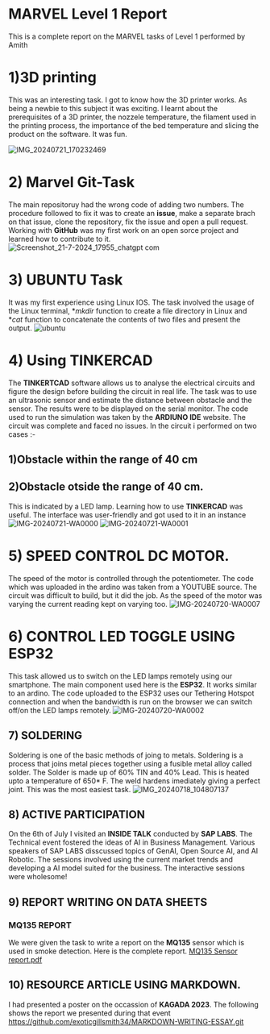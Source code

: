 # MARVEL Level 1 Report
This is a complete report on the MARVEL tasks of Level 1 performed by Amith

# 1)3D printing 
This was an interesting task. I got to know how the 3D printer works. As being a newbie to this subject it was exciting.
I learnt about the prerequisites of a 3D printer, the nozzele temperature, the filament used in the printing process, the importance of the bed temperature and slicing the product
on the software. It was fun.

![IMG_20240721_170232469](https://github.com/user-attachments/assets/402dfde2-124a-4995-ac94-ec912db73aa7)

# 2) Marvel Git-Task
The main repositoruy had the wrong code of adding two numbers. The procedure followed to fix it was to create an **issue**, make a separate brach on that issue, clone the repository,
fix the issue and open a pull request. Working with **GitHub** was my first work on an open sorce project and learned how to contribute to it.
![Screenshot_21-7-2024_17955_chatgpt com](https://github.com/user-attachments/assets/cffb81f9-26a7-4a1c-ad1c-f487c2a1f637)

# 3) UBUNTU Task
It was my first experience using Linux IOS. The task involved the usage of the Linux terminal, **mkdir* function to create a file directory in Linux and **cat* function to concatenate 
the contents of two files and present the output. 
![ubuntu](https://github.com/user-attachments/assets/cfc61a19-f564-4ec4-af54-8cec5dcf1ae6)

# 4) Using TINKERCAD
The **TINKERTCAD** software allows us to analyse the electrical circuits and figure the design before building the circuit in real life. The task was to use an ultrasonic sensor and 
estimate the distance between obstacle and the sensor. The results were to be displayed on the serial monitor. The code used to run the simulation was taken by the **ARDIUNO IDE**
website. The circuit was complete and faced no issues. In the circuit i performed on two cases :-
## 1)Obstacle within the range of 40 cm
## 2)Obstacle otside the range of 40 cm.
This is indicated by a LED lamp.
Learning how to use **TINKERCAD** was useful. The interface was user-friendly and got used to it in an instance
![IMG-20240721-WA0000](https://github.com/user-attachments/assets/345c28b8-f863-429e-b0d5-d7160b4462e1)
![IMG-20240721-WA0001](https://github.com/user-attachments/assets/2a9d73fd-5fd1-4252-b227-d32e034c7cc3)

# 5) SPEED CONTROL DC MOTOR.
The speed of the motor is controlled through the potentiometer. The code which was uploaded in the ardino was taken from a YOUTUBE source. The circuit was difficult to build,
but it did the job. As the speed of the motor was varying the current reading kept on varying too.
![IMG-20240720-WA0007](https://github.com/user-attachments/assets/655e9853-d954-4b25-b115-100d56e928da)

# 6) CONTROL LED TOGGLE USING ESP32
This task allowed us to switch on the LED lamps remotely using our smartphone. The main component used here is the **ESP32**. It works similar to an ardino. The code uploaded
to the ESP32 uses our Tethering Hotspot connection and when the bandwidth is run on the browser we can switch off/on the LED lamps remotely.
![IMG-20240720-WA0002](https://github.com/user-attachments/assets/4c9944e6-3e18-4773-8014-7a12c99b149b)

## 7) SOLDERING 
Soldering is one of the basic methods of joing to metals. Soldering is a process that joins metal pieces together using a fusible metal alloy called solder. The Solder is made
up of 60% TIN and 40% Lead. This is heated upto a temperature of 650* F. The weld hardens imediately giving a perfect joint. This was the most easiest task.
![IMG_20240718_104807137](https://github.com/user-attachments/assets/97dc74c5-ba54-48ad-aff8-3ce8255f3e84)

## 8) ACTIVE PARTICIPATION
On the 6th of July I visited an **INSIDE TALK** conducted by **SAP LABS**. The Technical event fostered the ideas of AI in Business Management. Various speakers of SAP LABS 
disscussed topics of GenAI, Open Source AI, and AI Robotic. The sessions involved using the current market trends and developing a AI model suited for the business. The 
interactive sessions were wholesome!


## 9) REPORT WRITING ON DATA SHEETS
### MQ135 REPORT
We were given the task to write a report on the **MQ135** sensor which is used in smoke detection. Here is the complete report.
[MQ135 Sensor report.pdf](https://github.com/user-attachments/files/16324399/MQ135.Sensor.report.pdf)

## 10) RESOURCE ARTICLE USING MARKDOWN.
I had presented a poster on the occassion of **KAGADA 2023**. The following shows the report we presented during that event
https://github.com/exoticgillsmith34/MARKDOWN-WRITING-ESSAY.git 








